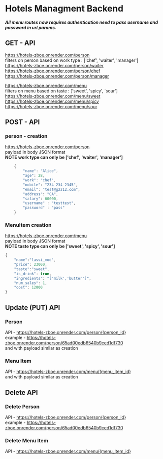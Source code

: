 # Hotels Managment Backend

***All menu routes now requires authentication need to pass username and password in url params.***

## GET - API

<https://hotels-zboe.onrender.com/person>  
filters on person based on work type : ['chef', 'waiter', 'manager']  
<https://hotels-zboe.onrender.com/person/waiter>  
<https://hotels-zboe.onrender.com/person/chef>  
<https://hotels-zboe.onrender.com/person/manager>  

<https://hotels-zboe.onrender.com/menu>  
filters on menu based on taste : ['sweet', 'spicy', 'sour']  
<https://hotels-zboe.onrender.com/menu/sweet>  
<https://hotels-zboe.onrender.com/menu/spicy>  
<https://hotels-zboe.onrender.com/menu/sour>

## POST - API

### person - creation  

<https://hotels-zboe.onrender.com/person>  
payload in body JSON format  
**NOTE work type can only be ['chef', 'waiter', 'manager']**

```js
    {
        "name": "Alice",
        "age": 28,
        "work": "chef",
        "mobile": "234-234-2345",
        "email": "test@g2212.com",
        "address": "CA",
        "salary": 60000,
        "username" : "testtest",
        "password" : "pass"
    }
```

### MenuItem creation

<https://hotels-zboe.onrender.com/menu>  
payload in body JSON format  
**NOTE taste type can only be ['sweet', 'spicy', 'sour']**

```js
{
    "name":"lassi_mod",
    "price": 23000,
    "taste":"sweet",
    "is_drink": true,
    "ingredients": "['milk','butter']",
    "num_sales": 1,
    "cost": 12000
}
```

## Update (PUT) API

### Person

API - <https://hotels-zboe.onrender.com/person/{person_id}>  
example -
<https://hotels-zboe.onrender.com/person/65ad00edb6540b9ced1df730>  
and with payload similar as creation

### Menu Item

API - <https://hotels-zboe.onrender.com/menu/{menu_item_id}>  
and with payload similar as creation

## Delete API

### Delete Person

API - <https://hotels-zboe.onrender.com/person/{person_id}>  
example -
<https://hotels-zboe.onrender.com/person/65ad00edb6540b9ced1df730>  

### Delete Menu Item

API - <https://hotels-zboe.onrender.com/menu/{menu_item_id}>  
